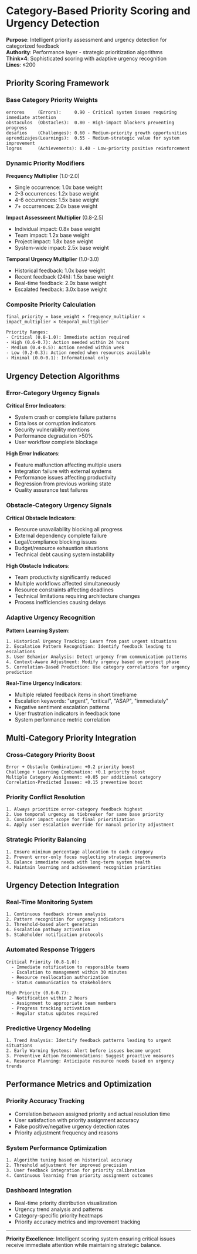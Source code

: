 # Category-Based Priority Scoring and Urgency Detection

**Purpose**: Intelligent priority assessment and urgency detection for categorized feedback  
**Authority**: Performance layer - strategic prioritization algorithms  
**Think×4**: Sophisticated scoring with adaptive urgency recognition  
**Lines**: ≤200

## Priority Scoring Framework

### Base Category Priority Weights
```
errores     (Errors):     0.90 - Critical system issues requiring immediate attention
obstaculos  (Obstacles):  0.80 - High-impact blockers preventing progress
desafios    (Challenges): 0.60 - Medium-priority growth opportunities
aprendizajes(Learnings):  0.55 - Medium-strategic value for system improvement
logros      (Achievements): 0.40 - Low-priority positive reinforcement
```

### Dynamic Priority Modifiers

**Frequency Multiplier** (1.0-2.0)
- Single occurrence: 1.0x base weight
- 2-3 occurrences: 1.2x base weight
- 4-6 occurrences: 1.5x base weight
- 7+ occurrences: 2.0x base weight

**Impact Assessment Multiplier** (0.8-2.5)
- Individual impact: 0.8x base weight
- Team impact: 1.2x base weight
- Project impact: 1.8x base weight
- System-wide impact: 2.5x base weight

**Temporal Urgency Multiplier** (1.0-3.0)
- Historical feedback: 1.0x base weight
- Recent feedback (24h): 1.5x base weight
- Real-time feedback: 2.0x base weight
- Escalated feedback: 3.0x base weight

### Composite Priority Calculation
```
final_priority = base_weight × frequency_multiplier × impact_multiplier × temporal_multiplier

Priority Ranges:
- Critical (0.8-1.0): Immediate action required
- High (0.6-0.7): Action needed within 24 hours
- Medium (0.4-0.5): Action needed within week
- Low (0.2-0.3): Action needed when resources available
- Minimal (0.0-0.1): Informational only
```

## Urgency Detection Algorithms

### Error-Category Urgency Signals

**Critical Error Indicators**:
- System crash or complete failure patterns
- Data loss or corruption indicators
- Security vulnerability mentions
- Performance degradation >50%
- User workflow complete blockage

**High Error Indicators**:
- Feature malfunction affecting multiple users
- Integration failure with external systems
- Performance issues affecting productivity
- Regression from previous working state
- Quality assurance test failures

### Obstacle-Category Urgency Signals

**Critical Obstacle Indicators**:
- Resource unavailability blocking all progress
- External dependency complete failure
- Legal/compliance blocking issues
- Budget/resource exhaustion situations
- Technical debt causing system instability

**High Obstacle Indicators**:
- Team productivity significantly reduced
- Multiple workflows affected simultaneously
- Resource constraints affecting deadlines
- Technical limitations requiring architecture changes
- Process inefficiencies causing delays

### Adaptive Urgency Recognition

**Pattern Learning System**:
```
1. Historical Urgency Tracking: Learn from past urgent situations
2. Escalation Pattern Recognition: Identify feedback leading to escalations
3. User Behavior Analysis: Detect urgency from communication patterns
4. Context-Aware Adjustment: Modify urgency based on project phase
5. Correlation-Based Prediction: Use category correlations for urgency prediction
```

**Real-Time Urgency Indicators**:
- Multiple related feedback items in short timeframe
- Escalation keywords: "urgent", "critical", "ASAP", "immediately"
- Negative sentiment escalation patterns
- User frustration indicators in feedback tone
- System performance metric correlation

## Multi-Category Priority Integration

### Cross-Category Priority Boost
```
Error + Obstacle Combination: +0.2 priority boost
Challenge + Learning Combination: +0.1 priority boost
Multiple Category Assignment: +0.05 per additional category
Correlation-Predicted Issues: +0.15 preventive boost
```

### Priority Conflict Resolution
```
1. Always prioritize error-category feedback highest
2. Use temporal urgency as tiebreaker for same base priority
3. Consider impact scope for final prioritization
4. Apply user escalation override for manual priority adjustment
```

### Strategic Priority Balancing
```
1. Ensure minimum percentage allocation to each category
2. Prevent error-only focus neglecting strategic improvements
3. Balance immediate needs with long-term system health
4. Maintain learning and achievement recognition priorities
```

## Urgency Detection Integration

### Real-Time Monitoring System
```
1. Continuous feedback stream analysis
2. Pattern recognition for urgency indicators
3. Threshold-based alert generation
4. Escalation pathway activation
5. Stakeholder notification protocols
```

### Automated Response Triggers
```
Critical Priority (0.8-1.0):
  - Immediate notification to responsible teams
  - Escalation to management within 30 minutes
  - Resource reallocation authorization
  - Status communication to stakeholders

High Priority (0.6-0.7):
  - Notification within 2 hours
  - Assignment to appropriate team members
  - Progress tracking activation
  - Regular status updates required
```

### Predictive Urgency Modeling
```
1. Trend Analysis: Identify feedback patterns leading to urgent situations
2. Early Warning Systems: Alert before issues become urgent
3. Preventive Action Recommendations: Suggest proactive measures
4. Resource Planning: Anticipate resource needs based on urgency trends
```

## Performance Metrics and Optimization

### Priority Accuracy Tracking
- Correlation between assigned priority and actual resolution time
- User satisfaction with priority assignment accuracy
- False positive/negative urgency detection rates
- Priority adjustment frequency and reasons

### System Performance Optimization
```
1. Algorithm tuning based on historical accuracy
2. Threshold adjustment for improved precision
3. User feedback integration for priority calibration
4. Continuous learning from priority assignment outcomes
```

### Dashboard Integration
- Real-time priority distribution visualization
- Urgency trend analysis and patterns
- Category-specific priority heatmaps
- Priority accuracy metrics and improvement tracking

---

**Priority Excellence**: Intelligent scoring system ensuring critical issues receive immediate attention while maintaining strategic balance.